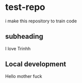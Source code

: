 # test-repo

i make this repository to train code

## subheading

I love Trinhh

## Local development

Hello mother fuck
